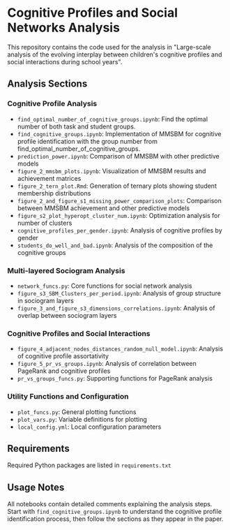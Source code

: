 # Cognitive Profiles and Social Networks Analysis

This repository contains the code used for the analysis in "Large-scale analysis of the evolving interplay between children's cognitive profiles and social interactions during school years".

## Analysis Sections

### Cognitive Profile Analysis
- `find_optimal_number_of_cognitive_groups.ipynb`: Find the optimal number of both task and student groups.
- `find_cognitive_groups.ipynb`: Implementation of MMSBM for cognitive profile identification with the group number from find_optimal_number_of_cognitive_groups.
- `prediction_power.ipynb`: Comparison of MMSBM with other predictive models
- `figure_2_mmsbm_plots.ipynb`: Visualization of MMSBM results and achievement matrices
- `figure_2_tern_plot.Rmd`: Generation of ternary plots showing student membership distributions
- `figure_2_and_figure_s1_missing_power_comparison_plots`: Comparison between MMSBM achievement and other predictive models
- `figure_s2_plot_hyperopt_cluster_num.ipynb`: Optimization analysis for number of clusters
- `cognitive_profiles_per_gender.ipynb`: Analysis of cognitive profiles by gender
- `students_do_well_and_bad.ipynb`: Analysis of the composition of the cognitive groups

### Multi-layered Sociogram Analysis 
- `network_funcs.py`: Core functions for social network analysis
- `figure_s3_SBM_Clusters_per_period.ipynb`: Analysis of group structure in sociogram layers
- `figure_3_and_figure_s3_dimensions_correlations.ipynb`: Analysis of overlap between sociogram layers

### Cognitive Profiles and Social Interactions
- `figure_4_adjacent_nodes_distances_random_null_model.ipynb`: Analysis of cognitive profile assortativity
- `figure_5_pr_vs_groups.ipynb`: Analysis of correlation between PageRank and cognitive profiles
- `pr_vs_groups_funcs.py`: Supporting functions for PageRank analysis

### Utility Functions and Configuration
- `plot_funcs.py`: General plotting functions
- `plot_vars.py`: Variable definitions for plotting
- `local_config.yml`: Local configuration parameters

## Requirements
Required Python packages are listed in `requirements.txt`

## Usage Notes
All notebooks contain detailed comments explaining the analysis steps. Start with `find_cognitive_groups.ipynb` to understand the cognitive profile identification process, then follow the sections as they appear in the paper.